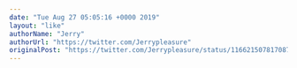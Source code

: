 ```yaml
---
date: "Tue Aug 27 05:05:16 +0000 2019"
layout: "like"
authorName: "Jerry"
authorUrl: "https://twitter.com/Jerrypleasure"
originalPost: "https://twitter.com/Jerrypleasure/status/1166215078170873856"
---
```

